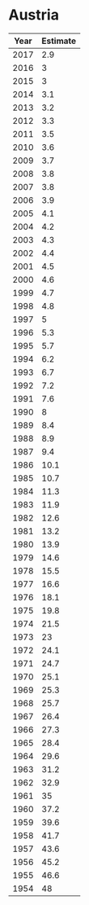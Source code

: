 # Austria

| Year | Estimate |
| ---- | -------- |
| 2017 | 2.9 |
| 2016 | 3 |
| 2015 | 3 |
| 2014 | 3.1 |
| 2013 | 3.2 |
| 2012 | 3.3 |
| 2011 | 3.5 |
| 2010 | 3.6 |
| 2009 | 3.7 |
| 2008 | 3.8 |
| 2007 | 3.8 |
| 2006 | 3.9 |
| 2005 | 4.1 |
| 2004 | 4.2 |
| 2003 | 4.3 |
| 2002 | 4.4 |
| 2001 | 4.5 |
| 2000 | 4.6 |
| 1999 | 4.7 |
| 1998 | 4.8 |
| 1997 | 5 |
| 1996 | 5.3 |
| 1995 | 5.7 |
| 1994 | 6.2 |
| 1993 | 6.7 |
| 1992 | 7.2 |
| 1991 | 7.6 |
| 1990 | 8 |
| 1989 | 8.4 |
| 1988 | 8.9 |
| 1987 | 9.4 |
| 1986 | 10.1 |
| 1985 | 10.7 |
| 1984 | 11.3 |
| 1983 | 11.9 |
| 1982 | 12.6 |
| 1981 | 13.2 |
| 1980 | 13.9 |
| 1979 | 14.6 |
| 1978 | 15.5 |
| 1977 | 16.6 |
| 1976 | 18.1 |
| 1975 | 19.8 |
| 1974 | 21.5 |
| 1973 | 23 |
| 1972 | 24.1 |
| 1971 | 24.7 |
| 1970 | 25.1 |
| 1969 | 25.3 |
| 1968 | 25.7 |
| 1967 | 26.4 |
| 1966 | 27.3 |
| 1965 | 28.4 |
| 1964 | 29.6 |
| 1963 | 31.2 |
| 1962 | 32.9 |
| 1961 | 35 |
| 1960 | 37.2 |
| 1959 | 39.6 |
| 1958 | 41.7 |
| 1957 | 43.6 |
| 1956 | 45.2 |
| 1955 | 46.6 |
| 1954 | 48 |
